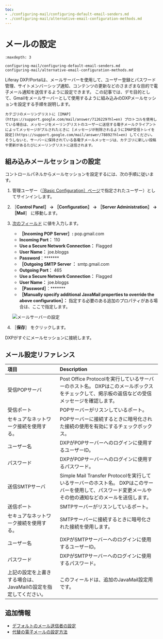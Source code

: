 ```yaml
---
toc:
- ./configuring-mail/configuring-default-email-senders.md
- ./configuring-mail/alternative-email-configuration-methods.md
---
```


# メールの設定

```{toctree}
:maxdepth: 3

configuring-mail/configuring-default-email-senders.md
configuring-mail/alternative-email-configuration-methods.md
```

Liferay DXP/Portalは、メールサーバーを使用して、ユーザー登録とパスワード管理、サイトメンバーシップ通知、コンテンツの更新などのさまざまな目的で電子メール通知を送信するように設定できます。 この記事では、デモ目的として、Gmailをメールサーバーとして使用するように組み込みのDXPメールセッションを設定する手順を説明します。

```{warning}
カテゴリのメーリングリストに [IMAP](https://support.google.com/mail/answer/7126229?hl=en) プロトコルを使用している場合は、メッセージをメーリングリストのユーザーに送信する電子メールクライアントによってメッセージがプルされたときに [メッセージが削除されるようにIMAP受信トレイを設定](https://support.google.com/mail/answer/78892?hl=en) してください。 そうしないと、サーバーに保持されている各電子メールメッセージは、カテゴリに新しい投稿や更新があるたびにメーリングリストに送信されます。
```

## 組み込みメールセッションの設定

コントロールパネルからメールセッションを設定するには、次の手順に従います。

1. 管理ユーザー（[［Basic Configuration］ページ](../../getting-started/using-the-setup-wizard.md)で指定されたユーザー）としてサインインします。
1. ［**Control Panel］ &rarr; ［Configuration］ &rarr; ［Server Administration］ &rarr; ［Mail**］ に移動します。
1. [次のフィールド](#mail-configuration-reference) に値を入力します。

    * **［Incoming POP Server］:** pop.gmail.com
    * **Incoming Port：** 110
    * **Use a Secure Network Connection：** Flagged
    * **User Name：** joe.bloggs
    * **Password**：*******
    * **［Outgoing SMTP Server ：** smtp.gmail.com
    * **Outgoing Port：** 465
    * **Use a Secure Network Connection：** Flagged
    * **User Name：** joe.bloggs
    * **［Password］**：*******
    * **［Manually specify additional JavaMail properties to override the above configuration］：** 指定する必要のある追加のプロパティがある場合は、ここで指定します。

    ![メールサーバーの設定](./configuring-mail/images/01.png)

1. ［**保存**］ をクリックします。

DXPがすぐにメールセッションに接続します。

## メール設定リファレンス

| 項目                                   | Description                                                                                   |
|:------------------------------------ |:--------------------------------------------------------------------------------------------- |
| 受信POPサーバ                             | Post Office Protocolを実行しているサーバーのホスト名。 DXPはこのメールボックスをチェックして、掲示板の返信などの受信メッセージを確認します。            |
| 受信ポート                                | POPサーバーがリスンしているポート。                                                                           |
| セキュアなネットワーク接続を使用する。                  | POPサーバーに接続するときに暗号化された接続の使用を有効にするチェックボックス。                                                     |
| ユーザー名                                | DXPがPOPサーバーへのログインに使用するユーザーID。                                                                 |
| パスワード                                | DXPがPOPサーバーへのログインに使用するパスワード。                                                                  |
| 送信SMTPサーバ                            | Simple Mail Transfer Protocolを実行しているサーバーのホスト名。 DXPはこのサーバーを使用して、パスワード変更メールやその他の通知などのメールを送信します。 |
| 送信ポート                                | SMTPサーバーがリスンしているポート。                                                                          |
| セキュアなネットワーク接続を使用する。                  | SMTPサーバーに接続するときに暗号化された接続を使用します。                                                               |
| ユーザー名                                | DXPがSMTPサーバーへのログインに使用するユーザーID。                                                                |
| パスワード                                | DXPがSMTPサーバーへのログインに使用するパスワード。                                                                 |
| 上記の設定を上書きする場合は、JavaMailの設定を指定してください。 | このフィールドは、追加のJavaMail設定用です。                                                                    |

## 追加情報

* [デフォルトのメール送信者の設定](./configuring-mail/configuring-default-email-senders.md)
* [代替の電子メールの設定方法](./configuring-mail/alternative-email-configuration-methods.md)